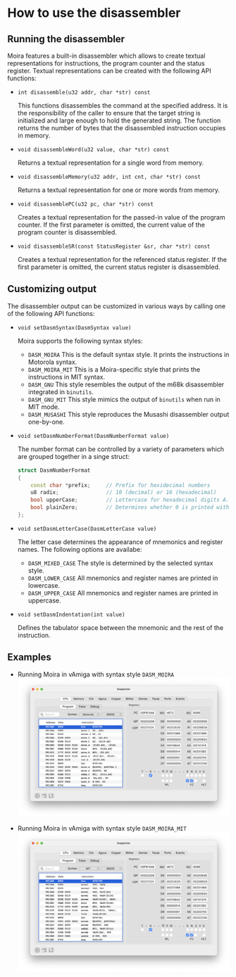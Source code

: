 # How to use the disassembler

## Running the disassembler 

Moira features a built-in disassembler which allows to create textual representations for instructions, the program counter and the status register. Textual representations can be created with the following API functions: 

- `int disassemble(u32 addr, char *str) const`

    This functions disassembles the command at the specified address. It is the responsibility of the caller to ensure that the target string is initialized and large enough to hold the generated string. The function returns the number of bytes that the disassembled instruction occupies in memory.  

- `void disassembleWord(u32 value, char *str) const`

    Returns a textual representation for a single word from memory. 

- `void disassembleMemory(u32 addr, int cnt, char *str) const`

    Returns a textual representation for one or more words from memory.

- `void disassemblePC(u32 pc, char *str) const`

    Creates a textual representation for the passed-in value of the program counter. If the first parameter is omitted, the current value of the program counter is disassembled.

- `void disassembleSR(const StatusRegister &sr, char *str) const`

    Creates a textual representation for the referenced status register. If the first parameter is omitted, the current status register is disassembled.

## Customizing output

The disassembler output can be customized in various ways by calling one of the following API functions:

- `void setDasmSyntax(DasmSyntax value)` 

    Moira supports the following syntax styles: 
    - `DASM_MOIRA`
        This is the default syntax style. It prints the instructions in Motorola syntax.
    - `DASM_MOIRA_MIT` 
        This is a Moira-specific style that prints the instructions in MIT syntax. 
    - `DASM_GNU`
        This style resembles the output of the m68k disassembler integrated in `binutils`. 
    - `DASM_GNU_MIT`
        This style mimics the output of `binutils` when run in MIT mode. 
    - `DASM_MUSASHI`
        This style reproduces the Musashi disassembler output one-by-one. 

- `void setDasmNumberFormat(DasmNumberFormat value)`

    The number format can be controlled by a variety of parameters which are grouped together in a singe struct: 

    ````c++
    struct DasmNumberFormat
    {
        const char *prefix;     // Prefix for hexidecimal numbers
        u8 radix;               // 10 (decimal) or 16 (hexadecimal)
        bool upperCase;         // Lettercase for hexadecimal digits A...F
        bool plainZero;         // Determines whether 0 is printed with a prefix
    };
    ````

- `void setDasmLetterCase(DasmLetterCase value)`

    The letter case determines the appearance of mnemonics and register names. The following options are availabe: 
    - `DASM_MIXED_CASE`
        The style is determined by the selected syntax style. 
    - `DASM_LOWER_CASE`
        All mnemonics and register names are printed in lowercase.
    - `DASM_UPPER_CASE`
        All mnemonics and register names are printed in uppercase.
    
- `void setDasmIndentation(int value)`

    Defines the tabulator space between the mnemonic and the rest of the instruction. 

## Examples

- Running Moira in vAmiga with syntax style `DASM_MOIRA`
    ![Screenshot](../images/dasm_mot.png)

- Running Moira in vAmiga with syntax style `DASM_MOIRA_MIT`
    ![Screenshot](../images/dasm_mit.png)

